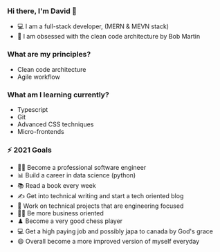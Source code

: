 ### Hi there, I'm David 👋
- 💻 I am a full-stack developer, (MERN & MEVN stack)
- 📐 I am obsessed with the clean code architecture by Bob Martin 
<!-- - 🐘 I just started coding with JavaScript (maybe not) and would be a beast in the next 150 days -->

### What are my principles?
- Clean code architecture
- Agile workflow

### What am I learning currently?
- Typescript
- Git
- Advanced CSS techniques
- Micro-frontends

### ⚡ 2021 Goals
- 🧑‍💻 Become a professional software engineer
- 📊 Build a career in data science (python)
- 📚 Read a book every week
- ✍️ Get into technical writing and start a tech oriented blog
- 🚧 Work on technical projects that are engineering focused
- 🧑‍💼 Be more business oriented
- ♟️ Become a very good chess player
- 💻 Get a high paying job and possibly japa to canada by God's grace
- 😄 Overall become a more improved version of myself everyday
<!--
**thatjsprof/thatjsprof** is a ✨ _special_ ✨ repository because its `README.md` (this file) appears on your GitHub profile.

Here are some ideas to get you started:

- 🔭 I’m currently working on ...
- 🌱 I’m currently learning ...
- 👯 I’m looking to collaborate on ...
- 🤔 I’m looking for help with ...
- 💬 Ask me about ...
- 📫 How to reach me: ...
- 😄 Pronouns: ...
- ⚡ Fun fact: ...
-->
